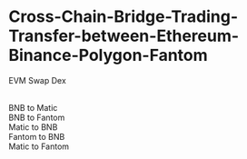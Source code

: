 # Cross-Chain-Bridge-Trading-Transfer-between-Ethereum-Binance-Polygon-Fantom

EVM Swap Dex<br><br>

BNB to Matic<br>
BNB to Fantom<br>
Matic to BNB<br>
Fantom to BNB<br>
Matic to Fantom<br>

